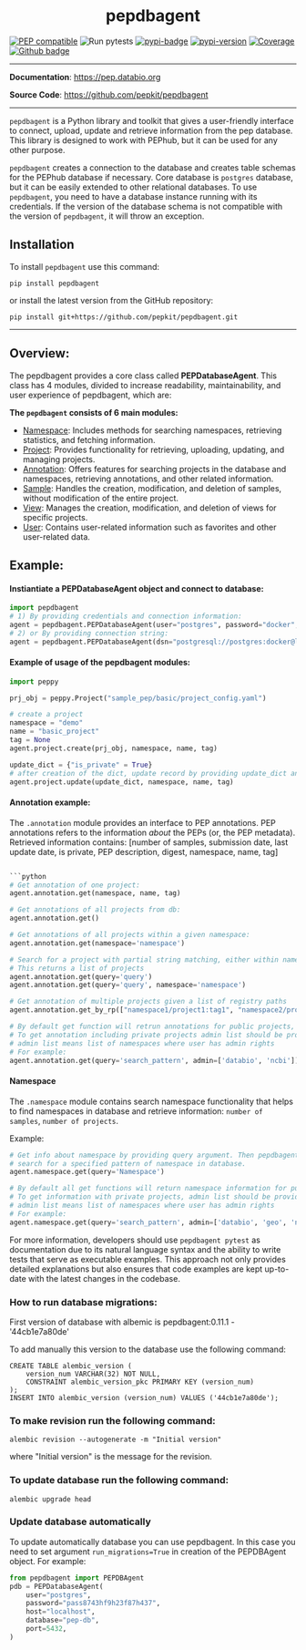 <h1 align="center">pepdbagent</h1>

[![PEP compatible](https://pepkit.github.io/img/PEP-compatible-green.svg)](https://pep.databio.org/)
![Run pytests](https://github.com/pepkit/pepdbagent/workflows/Run%20pytests/badge.svg)
[![pypi-badge](https://img.shields.io/pypi/v/pepdbagent?color=%2334D058)](https://pypi.org/project/pepdbagent)
[![pypi-version](https://img.shields.io/pypi/pyversions/pepdbagent.svg?color=%2334D058)](https://pypi.org/project/pepdbagent)
[![Coverage](https://coverage-badge.samuelcolvin.workers.dev/pepkit/pepdbagent.svg)](https://coverage-badge.samuelcolvin.workers.dev/redirect/pepkit/pepdbagent)
[![Github badge](https://img.shields.io/badge/source-github-354a75?logo=github)](https://github.com/pepkit/pepdbagent)


---

**Documentation**: <a href="https://pep.databio.org" target="_blank">https://pep.databio.org</a>

**Source Code**: <a href="https://github.com/pepkit/pepdbagent" target="_blank">https://github.com/pepkit/pepdbagent</a>

---

`pepdbagent` is a Python library and toolkit that gives a user-friendly 
interface to connect, upload, update and retrieve information from the pep database. This library is designed to work 
with PEPhub, but it can be used for any other purpose.

`pepdbagent` creates a connection to the database and creates table schemas for the PEPhub database if necessary.
Core database is `postgres` database, but it can be easily extended to other relational databases.
To use `pepdbagent`, you need to have a database instance running with its credentials.
If the version of the database schema is not compatible with the version of `pepdbagent`, it will throw an exception.

## Installation
To install `pepdbagent` use this command: 
```
pip install pepdbagent
```
or install the latest version from the GitHub repository:
```
pip install git+https://github.com/pepkit/pepdbagent.git
```

---
## Overview:

The pepdbagent provides a core class called **PEPDatabaseAgent**. This class has 4 modules, divided 
to increase readability, maintainability, and user experience of pepdbagent, which are:

**The `pepdbagent` consists of 6 main modules:**
- <u>Namespace</u>: Includes methods for searching namespaces, retrieving statistics, and fetching information.
- <u>Project</u>: Provides functionality for retrieving, uploading, updating, and managing projects.
- <u>Annotation</u>: Offers features for searching projects in the database and namespaces, retrieving annotations, and other related information.
- <u>Sample</u>: Handles the creation, modification, and deletion of samples, without modification of the entire project.
- <u>View</u>: Manages the creation, modification, and deletion of views for specific projects.
- <u>User</u>: Contains user-related information such as favorites and other user-related data.

## Example:

#### Instiantiate a PEPDatabaseAgent object and connect to database:

```python
import pepdbagent
# 1) By providing credentials and connection information:
agent = pepdbagent.PEPDatabaseAgent(user="postgres", password="docker", )
# 2) or By providing connection string:
agent = pepdbagent.PEPDatabaseAgent(dsn="postgresql://postgres:docker@localhost:5432/pep-db")
```

#### Example of usage of the pepdbagent modules:

```python
import peppy

prj_obj = peppy.Project("sample_pep/basic/project_config.yaml")

# create a project
namespace = "demo"
name = "basic_project"
tag = None
agent.project.create(prj_obj, namespace, name, tag)

update_dict = {"is_private" = True}
# after creation of the dict, update record by providing update_dict and namespace, name and tag:
agent.project.update(update_dict, namespace, name, tag)
```


#### Annotation example:


The `.annotation` module provides an interface to PEP annotations. 
PEP annotations refers to the information *about* the PEPs (or, the PEP metadata). 
Retrieved information contains: [number of samples, submission date, last update date,
is private, PEP description, digest, namespace, name, tag]

```python

```python
# Get annotation of one project:
agent.annotation.get(namespace, name, tag)

# Get annotations of all projects from db:
agent.annotation.get()

# Get annotations of all projects within a given namespace:
agent.annotation.get(namespace='namespace')

# Search for a project with partial string matching, either within namespace or entire database
# This returns a list of projects
agent.annotation.get(query='query')
agent.annotation.get(query='query', namespace='namespace')

# Get annotation of multiple projects given a list of registry paths
agent.annotation.get_by_rp(["namespace1/project1:tag1", "namespace2/project2:tag2"])

# By default get function will retrun annotations for public projects,
# To get annotation including private projects admin list should be provided.
# admin list means list of namespaces where user has admin rights
# For example:
agent.annotation.get(query='search_pattern', admin=['databio', 'ncbi'])
```


#### Namespace
The `.namespace` module contains search namespace functionality that helps to find namespaces in database 
and retrieve information: `number of samples`, `number of projects`.

Example:
```python
# Get info about namespace by providing query argument. Then pepdbagent will
# search for a specified pattern of namespace in database.
agent.namespace.get(query='Namespace')

# By default all get functions will return namespace information for public projects,
# To get information with private projects, admin list should be provided.
# admin list means list of namespaces where user has admin rights
# For example:
agent.namespace.get(query='search_pattern', admin=['databio', 'geo', 'ncbi'])
```
For more information, developers should use `pepdbagent pytest` as documentation due to its natural language syntax and the 
ability to write tests that serve as executable examples. 
This approach not only provides detailed explanations but also ensures that code examples are kept 
up-to-date with the latest changes in the codebase.

### How to run database migrations:
First version of database with albemic is pepdbagent:0.11.1 - '44cb1e7a80de'

To add manually this version to the database use the following command:
```
CREATE TABLE alembic_version (
    version_num VARCHAR(32) NOT NULL,
    CONSTRAINT alembic_version_pkc PRIMARY KEY (version_num)
);
INSERT INTO alembic_version (version_num) VALUES ('44cb1e7a80de');

```

### To make revision run the following command:
```
alembic revision --autogenerate -m "Initial version"
```
where "Initial version" is the message for the revision.

### To update database run the following command:
```
alembic upgrade head
```

### Update database automatically
To update automatically database you can use pepdbagent. In this case you need to set argument `run_migrations=True`
in creation of the PEPDBAgent object. For example:

```python
from pepdbagent import PEPDBAgent
pdb = PEPDatabaseAgent(
    user="postgres",
    password="pass8743hf9h23f87h437",
    host="localhost",
    database="pep-db",
    port=5432,
)
```
